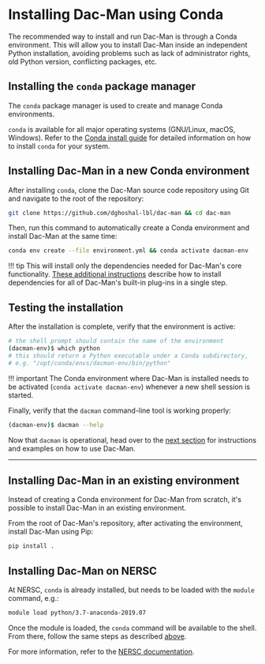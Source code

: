 # Installing Dac-Man using Conda

The recommended way to install and run Dac-Man is through a Conda environment.
This will allow you to install Dac-Man inside an independent Python installation,
avoiding problems such as lack of administrator rights, old Python version, conflicting packages, etc.

## Installing the `conda` package manager

The `conda` package manager is used to create and manage Conda environments.

`conda` is available for all major operating systems (GNU/Linux, macOS, Windows).
Refer to the [Conda install guide](https://conda.io/projects/conda/en/latest/user-guide/install/index.html)
for detailed information on how to install `conda` for your system.

## Installing Dac-Man in a new Conda environment

After installing `conda`, clone the Dac-Man source code repository using Git
and navigate to the root of the repository:

```sh
git clone https://github.com/dghoshal-lbl/dac-man && cd dac-man
```

Then, run this command to automatically create a Conda environment and install Dac-Man at the same time:

```sh
conda env create --file environment.yml && conda activate dacman-env
```

!!! tip
    This will install only the dependencies needed for Dac-Man's core functionality. [These additional instructions](../../install/dependencies) describe how to install dependencies for all of Dac-Man's built-in plug-ins in a single step.

## Testing the installation

After the installation is complete, verify that the environment is active:

```sh
# the shell prompt should contain the name of the environment
(dacman-env)$ which python
# this should return a Python executable under a Conda subdirectory,
# e.g. "/opt/conda/envs/dacman-env/bin/python"
```

!!! important
    The Conda environment where Dac-Man is installed needs to be activated (`conda activate dacman-env`) whenever a new shell session is started.

Finally, verify that the `dacman` command-line tool is working properly:

```sh
(dacman-env)$ dacman --help
```

Now that `dacman` is operational, head over to the [next section](../../use/desktop) for instructions and examples on how to use Dac-Man.

---

## Installing Dac-Man in an existing environment

Instead of creating a Conda environment for Dac-Man from scratch, it's possible to install Dac-Man in an existing environment.

From the root of Dac-Man's repository, after activating the environment,
install Dac-Man using Pip:

```sh
pip install .
```

## Installing Dac-Man on NERSC

At NERSC, `conda` is already installed, but needs to be loaded with the `module` command, e.g.:

```sh
module load python/3.7-anaconda-2019.07
```

Once the module is loaded, the `conda` command will be available to the shell.
From there, follow the same steps as described [above](#installing-dac-man-in-a-new-conda-environment).

For more information, refer to the [NERSC documentation](https://docs.nersc.gov/programming/high-level-environments/python/#conda-environments).
